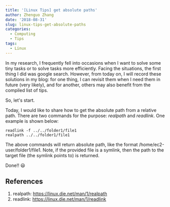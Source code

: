 ```yaml
---
title: '[Linux Tips] get absolute paths'
author: Zhenguo Zhang
date: '2018-08-31'
slug: linux-tips-get-absolute-paths
categories:
  - Computing
  - Tips
tags:
  - Linux
---
```


In my research, I frequently fell into occasions when I want to solve
some tiny tasks or to solve tasks more efficiently. Facing the situations,
the first thing I did was google search. However, from today on, I will
record these solutions in my blog: for one thing, I can revisit them when
I need them in future (very likely), and for another, others may also
benefit from the compiled list of tips.

So, let's start.

Today, I would like to share how to get the absolute path from a relative
path. There are two commands for the purpose: *realpath* and *readlink*.
One example is shown below:

```
readlink -f ../../folder1/file1
realpath ../../folder1/file1
```

The above commands will return absolute path, like the format /home/ec2-user/folder1/file1.
Note, if the provided file is a symlink, then the path to the
target file (the symlink points to) is returned.

Done!! :smiley:

## References

1. realpath: https://linux.die.net/man/1/realpath
2. readlink: https://linux.die.net/man/1/readlink